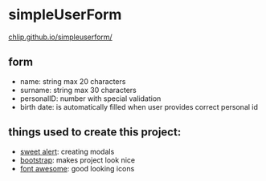 # simpleUserForm
[chlip.github.io/simpleuserform/](chlip.github.io/simpleuserform/)
## form
- name: string max 20 characters
- surname: string max 30 characters
- personalID: number with special validation
- birth date: is automatically filled when user provides correct personal id

## things used to create this project:
- [sweet alert](https://sweetalert.js.org/): creating modals
- [bootstrap](https://getbootstrap.com/): makes project look nice
- [font awesome](https://fontawesome.com/): good looking icons
